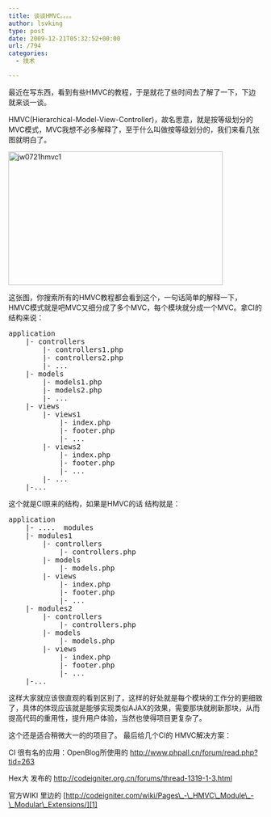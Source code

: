 ```yaml
---
title: 谈谈HMVC。。。。
author: lsvking
type: post
date: 2009-12-21T05:32:52+00:00
url: /794
categories:
  - 技术

---
```

最近在写东西，看到有些HMVC的教程，于是就花了些时间去了解了一下，下边就来谈一谈。

HMVC(Hierarchical-Model-View-Controller)，故名思意，就是按等级划分的MVC模式，MVC我想不必多解释了，至于什么叫做按等级划分的，我们来看几张图就明白了。

<img class="alignnone size-full wp-image-797" title="jw0721hmvc1" src="http://lsvking.github.io/wp-content/uploads/2009/12/jw0721hmvc14.gif" alt="jw0721hmvc1" width="425" height="264" />

<!--more-->

这张图，你搜索所有的HMVC教程都会看到这个，一句话简单的解释一下，HMVC模式就是吧MVC又细分成了多个MVC，每个模块就分成一个MVC。拿CI的结构来说：

<div>
  <pre>application
	|- controllers
		|- controllers1.php
		|- controllers2.php
		|- ...
	|- models
		|- models1.php
		|- models2.php
		|- ...
	|- views
		|- views1
			|- index.php
			|- footer.php
			|- ...
		|- views2
			|- index.php
			|- footer.php
			|- ...
		|- ...
	|-...</pre>
</div>

这个就是CI原来的结构，如果是HMVC的话 结构就是：

<pre>application
	|- ....  modules
	|- modules1
		|- controllers
			|- controllers.php
		|- models
			|- models.php
		|- views
			|- index.php
			|- footer.php
			|- ...
	|- modules2
		|- controllers
			|- controllers.php
		|- models
			|- models.php
		|- views
			|- index.php
			|- footer.php
			|- ...
	|-...</pre>

这样大家就应该很直观的看到区别了，这样的好处就是每个模块的工作分的更细致了，具体的体现应该就是能够实现类似AJAX的效果，需要那块就刷新那块，从而提高代码的重用性，提升用户体验，当然也使得项目更复杂了。

这个还是适合稍微大一的的项目了。 最后给几个CI的 HMVC解决方案：

CI 很有名的应用：OpenBlog所使用的 <http://www.phpall.cn/forum/read.php?tid=263>

Hex大 发布的 <http://codeigniter.org.cn/forums/thread-1319-1-3.html>

官方WIKI 里边的 [http://codeigniter.com/wiki/Pages\_-\_HMVC\_Module\_-\_Modular\_Extensions/][1]

 [1]: http://codeigniter.com/wiki/Pages_-_HMVC_Module_-_Modular_Extensions/